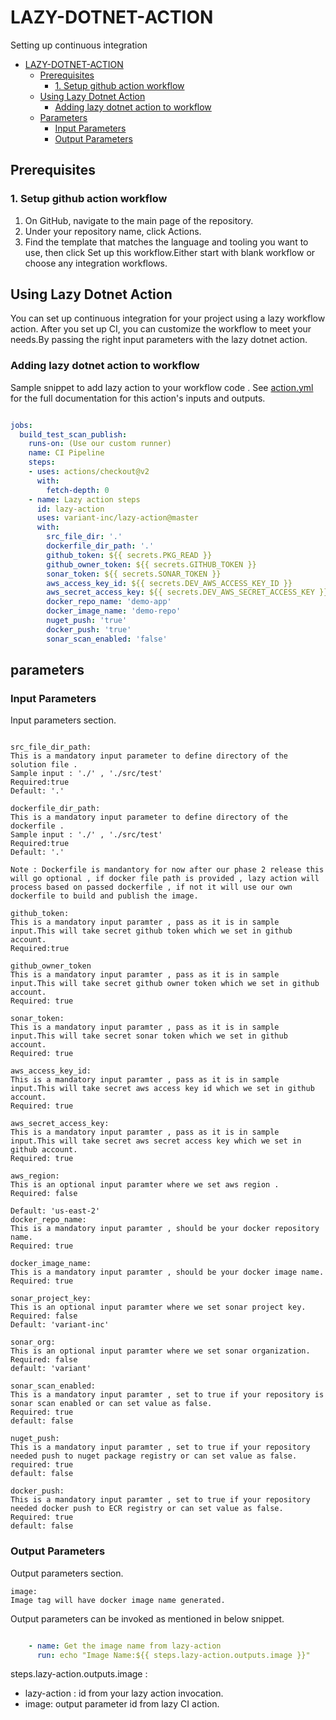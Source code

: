 # LAZY-DOTNET-ACTION

Setting up continuous integration 

- [LAZY-DOTNET-ACTION](#lazy-dotnet-action)
  - [Prerequisites](#prerequisites)
    - [1. Setup github action workflow](#1-setup-github-action-workflow)
  - [Using Lazy Dotnet Action](#using-lazy-dotnet-action)
    - [Adding lazy dotnet action to workflow](#adding-lazy-dotnet-action-to-workflow)
  - [Parameters](#parameters)
    - [Input Parameters](#input-paramters)
    - [Output Parameters](#output-paramters)



## Prerequisites

### 1. Setup github action workflow


1. On GitHub, navigate to the main page of the repository.
2. Under your repository name, click Actions.
3. Find the template that matches the language and tooling you want to use, then click Set up this workflow.Either start with blank workflow or choose any integration workflows.

## Using Lazy Dotnet Action

You can set up continuous integration for your project using a lazy workflow action.
After you set up CI, you can customize the workflow to meet your needs.By passing the right input parameters with the lazy    dotnet action.    

### Adding lazy dotnet action to workflow

Sample snippet to add lazy action to your workflow code .
See [action.yml](action.yml) for the full documentation for this action's inputs and outputs.

```yaml

jobs:
  build_test_scan_publish:
    runs-on: (Use our custom runner)
    name: CI Pipeline
    steps:
    - uses: actions/checkout@v2
      with:
        fetch-depth: 0         
    - name: Lazy action steps
      id: lazy-action
      uses: variant-inc/lazy-action@master
      with:
        src_file_dir: '.'
        dockerfile_dir_path: '.'
        github_token: ${{ secrets.PKG_READ }}
        github_owner_token: ${{ secrets.GITHUB_TOKEN }}
        sonar_token: ${{ secrets.SONAR_TOKEN }}
        aws_access_key_id: ${{ secrets.DEV_AWS_ACCESS_KEY_ID }}
        aws_secret_access_key: ${{ secrets.DEV_AWS_SECRET_ACCESS_KEY }}
        docker_repo_name: 'demo-app'
        docker_image_name: 'demo-repo'
        nuget_push: 'true'
        docker_push: 'true'
        sonar_scan_enabled: 'false'

```

## parameters

### Input Parameters

Input parameters section.

```text

src_file_dir_path:
This is a mandatory input parameter to define directory of the solution file .
Sample input : './' , './src/test'
Required:true
Default: '.'

dockerfile_dir_path:
This is a mandatory input parameter to define directory of the dockerfile .
Sample input : './' , './src/test'
Required:true
Default: '.'

Note : Dockerfile is mandantory for now after our phase 2 release this will go optional , if docker file path is provided , lazy action will process based on passed dockerfile , if not it will use our own dockerfile to build and publish the image.

github_token: 
This is a mandatory input paramter , pass as it is in sample input.This will take secret github token which we set in github account.
Required:true

github_owner_token
This is a mandatory input paramter , pass as it is in sample input.This will take secret github owner token which we set in github account.
Required: true

sonar_token: 
This is a mandatory input paramter , pass as it is in sample input.This will take secret sonar token which we set in github account.
Required: true

aws_access_key_id:  
This is a mandatory input paramter , pass as it is in sample input.This will take secret aws access key id which we set in github account.
Required: true

aws_secret_access_key:
This is a mandatory input paramter , pass as it is in sample input.This will take secret aws secret access key which we set in github account.
Required: true

aws_region: 
This is an optional input paramter where we set aws region . 
Required: false

Default: 'us-east-2'
docker_repo_name: 
This is a mandatory input paramter , should be your docker repository name.
Required: true

docker_image_name:  
This is a mandatory input paramter , should be your docker image name.
Required: true

sonar_project_key: 
This is an optional input paramter where we set sonar project key. 
Required: false
Default: 'variant-inc'

sonar_org: 
This is an optional input paramter where we set sonar organization. 
Required: false
default: 'variant'

sonar_scan_enabled:  
This is a mandatory input paramter , set to true if your repository is sonar scan enabled or can set value as false.
Required: true
default: false

nuget_push:  
This is a mandatory input paramter , set to true if your repository needed push to nuget package registry or can set value as false.
required: true
default: false

docker_push:  
This is a mandatory input paramter , set to true if your repository needed docker push to ECR registry or can set value as false.
Required: true
default: false
```


### Output Parameters

Output parameters section.

```text
image:
Image tag will have docker image name generated.

```

Output parameters can be invoked as mentioned in below snippet.


```yaml

    - name: Get the image name from lazy-action
      run: echo "Image Name:${{ steps.lazy-action.outputs.image }}"

```
steps.lazy-action.outputs.image :

* lazy-action : id from your lazy action invocation.
* image: output parameter id from lazy CI action.